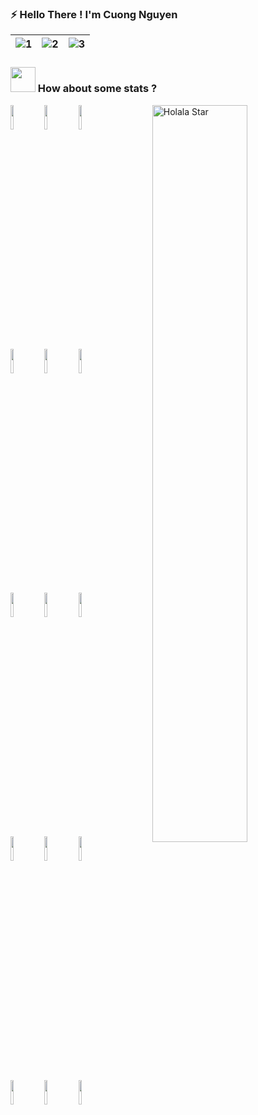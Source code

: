 ### ⚡ Hello There ! I'm Cuong Nguyen

| ![1](https://media2.giphy.com/media/g79am6uuZJKSc/giphy.gif) | ![2](https://znews-photo.zadn.vn/Uploaded/mdf_drkydd/2016_12_18/ezgifcomcrop_1.gif) | ![3](https://media.giphy.com/media/xTiTndoDtMwXyCmd2w/giphy.gif) |
| --- | --- | --- |


### <img src="https://media.giphy.com/media/QX81mZCxbGlqFtxqYn/giphy.gif" width="40"> How about some stats ?

<p>
  <a href="https://github.com/nguyencuong1002">
    <img width="55%" align="right" alt="Holala Star" src="https://github-readme-stats.vercel.app/api?username=nguyencuong1002&show_icons=true&hide_border=true" />
  </a>
  <code><img width="10%" src="https://www.vectorlogo.zone/logos/w3_html5/w3_html5-ar21.svg"></code>
  <code><img width="10%" src="https://www.vectorlogo.zone/logos/netlifyapp_watercss/netlifyapp_watercss-ar21.svg"></code>
  <code><img width="10%" src="https://www.vectorlogo.zone/logos/javascript/javascript-ar21.svg"></code>
  <br />
  <code><img width="10%" src="https://www.itprotoday.com/sites/itprotoday.com/files/styles/article_featured_retina/public/uploads/2015/05/sqlserver_0.jpg"></code>
  <code><img width="10%" src="https://www.vectorlogo.zone/logos/mysql/mysql-ar21.svg"></code>
  <code><img width="10%" src="https://www.vectorlogo.zone/logos/firebase/firebase-ar21.svg"></code>
  <br />
  <code><img width="10%" src="https://www.vectorlogo.zone/logos/reactjs/reactjs-ar21.svg"></code>
  <code><img width="10%" src="https://www.vectorlogo.zone/logos/java/java-ar21.svg"></code>
  <code><img width="10%" src="https://miro.medium.com/max/3000/1*ez6AmVKmBWWM0SaFrMEIDA.png"></code> 
  <br />
  <code><img width="10%" src="https://cdn.iconscout.com/icon/free/png-256/webpack-2-1174981.png"></code>
  <code><img width="10%" src="https://gitconnected.com/public/images/tutorials/svg/typescript.svg"></code>
  <code><img width="10%" src="https://d2eip9sf3oo6c2.cloudfront.net/tags/images/000/001/237/square_256/figma-1-logo.png"></code>
  <br />
  <code><img width="10%" src="https://petapixel.com/assets/uploads/2020/06/pslogo.gif"></code>
  <code><img width="10%" src="https://cdn.iconscout.com/icon/free/png-256/nodejs-2-226035.png"></code>
  <code><img width="10%" src="https://cdn.iconscout.com/icon/free/png-256/mongodb-226029.png"></code>
</p>
